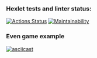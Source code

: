 ### Hexlet tests and linter status:
[![Actions Status](https://github.com/MysterGoN/python-project-49/workflows/hexlet-check/badge.svg)](https://github.com/MysterGoN/python-project-49/actions)
[![Maintainability](https://api.codeclimate.com/v1/badges/d6ffd03e47fba288890c/maintainability)](https://codeclimate.com/github/MysterGoN/python-project-49/maintainability)

### Even game example
[![asciicast](https://asciinema.org/a/c7StrXPNyEcGPh9wNVknynIdI.svg)](https://asciinema.org/a/c7StrXPNyEcGPh9wNVknynIdI)
